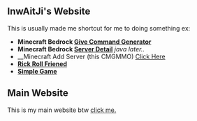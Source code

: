 ## InwAitJi's Website
This is usually made me shortcut for me to doing something ex:

- __Minecraft Bedrock [Give Command Generator](https://lnwaitji.github.io/givegen/)__
- __Minecraft Bedrock [Server Detail](https://lnwaitji.github.io/Server/)__ *java later..*
- __Minecraft Add Server (this CMGMMO) [Click Here](https://lnwaitji.github.io/Minecraft/CMGMMO/)
- __[Rick Roll Friened](https://lnwaitji.github.io/database/)__
- __[Simple Game](https://lnwaitji.github.io/game)__

## Main Website
This is my main website btw [click me.](https://lnwaitji.github.io)
